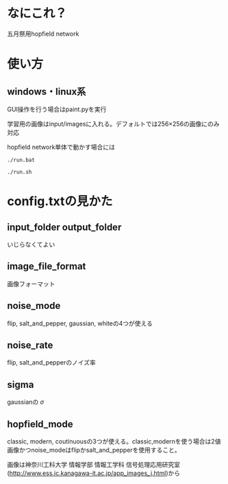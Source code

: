 # なにこれ？
五月祭用hopfield network

# 使い方
## windows・linux系
GUI操作を行う場合はpaint.pyを実行

学習用の画像はinput/imagesに入れる。デフォルトでは256×256の画像にのみ対応

hopfield network単体で動かす場合には

```windows
./run.bat
```

```linux系
./run.sh
```

# config.txtの見かた
## input_folder output_folder
いじらなくてよい
## image_file_format
画像フォーマット
## noise_mode
flip, salt_and_pepper, gaussian, whiteの4つが使える
## noise_rate
flip, salt_and_pepperのノイズ率
## sigma 
gaussianの $\sigma$
## hopfield_mode
classic, modern, coutinuousの3つが使える。classic,modernを使う場合は2値画像かつnoise_modeはflipかsalt_and_pepperを使用すること。

画像は神奈川工科大学 情報学部 情報工学科 信号処理応用研究室 (http://www.ess.ic.kanagawa-it.ac.jp/app_images_j.html)から
